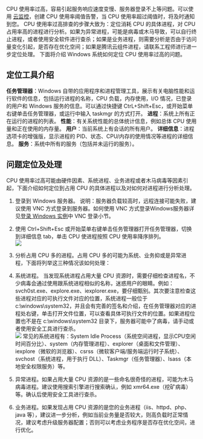 CPU 使用率过高，容易引起服务响应速度变慢、服务器登录不上等问题。可以使用 [云监控](/document/product/248/13466)，创建 CPU 使用率阈值告警，当 CPU 使用率超过阈值时，将及时通知到您。
CPU 使用率过高排查的步骤大致为：定位消耗 CPU 的具体进程，对 CPU 占用率高的进程进行分析。如果为异常进程，可能是病毒或木马导致，可以自行终止进程，或者使用安全软件进行查杀；如果是业务进程，则需要分析是否由于访问量变化引起，是否存在优化空间；如果是腾讯云组件进程，请联系工程师进行进一步定位处理。
下面将介绍 Windows 系统如何定位 CPU 使用率过高的问题。
## 定位工具介绍
**任务管理器**：Windows 自带的应用程序和进程管理工具，展示有关电脑性能和运行软件的信息，包括运行进程的名称，CPU 负载，内存使用，I/O 情况，已登录的用户和 Windows 服务的信息。可以通过快捷键 CtrL+Shift+Esc，或开始菜单右键单击任务管理器，或运行中输入 taskmgr 的方式打开。
**进程**：系统上所有正在运行的进程的列表。
**性能**：有关系统性能的总体统计信息，例如总体 CPU 使用量和正在使用的内存量。
**用户**：当前系统上有会话的所有用户。
**详细信息**：进程选项卡的增强版，显示进程的 PID、状态、CPU/内存的使用情况等进程的详细信息。
**服务**：系统中所有的服务（包括并未运行的服务）。

## 问题定位及处理
CPU 使用率过高可能由硬件因素、系统进程、业务进程或者木马病毒等因素引起，下面介绍如何定位到占用 CPU 的具体进程以及对如何对进程进行分析处理。
1. 登录到 Windows 服务器。
说明：服务器负载较高时，远程连接可能失败，建议使用 VNC 方式登录到服务器。如何使用 VNC 方式登录Windows服务器详见[登录 Windows 实例](/document/product/213/5435)中 VNC 登录小节。

2. 使用 Ctrl+Shift+Esc 或开始菜单右键单击任务管理器打开任务管理器，切换到详细信息 tab，单击 CPU 使进程按照 CPU 使用率降序排列。  
![](https://mc.qcloudimg.com/static/img/b91308226cee8b811038c9915224bc7a/image.png)

3. 分析占用 CPU 多的进程。占用 CPU 多的可能为系统、业务抑或是异常进程，下面将列举这三种情况该如何处理：
 1. 系统进程。
当发现系统进程占用大量 CPU 资源时，需要仔细检查进程名，不少病毒会通过使用跟系统进程相似的名称，迷惑用户的眼睛。例如：svch0st.exe、explore.exe、iexplorer.exe，要仔细甄别。其次要注意检查这些进程对应的可执行文件对应的位置，系统进程一般位于 c:\windows\system32，并且会有完善的签名和介绍，在任务管理器对应的进程处右键，单击打开文件位置，可以查看具体可执行文件的位置。如果进程位置也不是在 c:\windows\system32 目录下，服务器可能中了病毒，请手动或者使用安全工具进行查杀。  
![](https://mc.qcloudimg.com/static/img/62f986d51ac388281d9a77c0632c878f/image.png)
常见的系统进程有：System Idle Process（系统空间进程，显示CPU空闲时间百分比）、system（内存管理进程）、explorer（桌面和文件管理）、iexplore（微软的浏览器）、csrss（微软客户端/服务端运行时子系统）、svchost（系统进程，用于执行 DLL）、Taskmgr（任务管理器）、Isass（本地安全权限服务）等。

 2. 异常进程。如果占用大量 CPU 资源的是一些命名很奇怪的进程，可能为木马病毒进程。建议使用搜索引擎进行搜索确认，例如 xmr64.exe（挖矿病毒）等。确认后使用安全工具进行查杀。
 
 3. 业务进程。如果发现占用 CPU 资源的是您的业务进程（iis、httpd、php、java 等），建议进一步分析，例如当前业务量是否较大，则高负载时正常情况，建议考虑升级服务器配置；否则可以考虑业务程序是否存在优化空间，进行优化。
